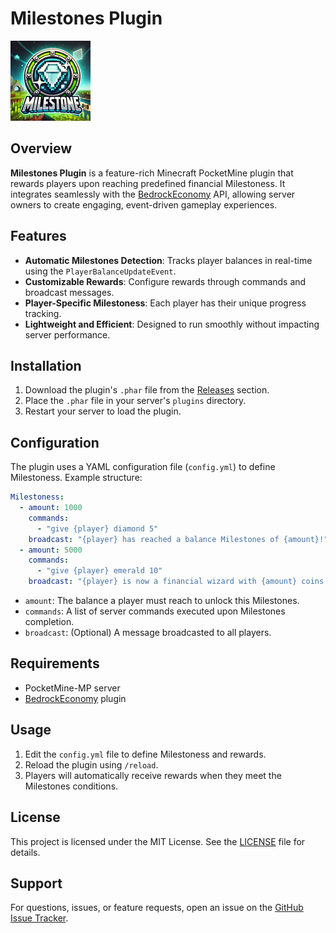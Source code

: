 

# Milestones Plugin

![Milestones Plugin Icon](icon.png)

## Overview

**Milestones Plugin** is a feature-rich Minecraft PocketMine plugin that rewards players upon reaching predefined financial Milestoness. It integrates seamlessly with the [BedrockEconomy](https://github.com/cooldogedev/BedrockEconomy) API, allowing server owners to create engaging, event-driven gameplay experiences.

## Features

- **Automatic Milestones Detection**: Tracks player balances in real-time using the `PlayerBalanceUpdateEvent`.
- **Customizable Rewards**: Configure rewards through commands and broadcast messages.
- **Player-Specific Milestoness**: Each player has their unique progress tracking.
- **Lightweight and Efficient**: Designed to run smoothly without impacting server performance.

## Installation

1. Download the plugin's `.phar` file from the [Releases](https://github.com/SoyDavs/Milestones/releases) section.
2. Place the `.phar` file in your server's `plugins` directory.
3. Restart your server to load the plugin.

## Configuration

The plugin uses a YAML configuration file (`config.yml`) to define Milestoness. Example structure:

```yaml
Milestoness:
  - amount: 1000
    commands:
      - "give {player} diamond 5"
    broadcast: "{player} has reached a balance Milestones of {amount}!"
  - amount: 5000
    commands:
      - "give {player} emerald 10"
    broadcast: "{player} is now a financial wizard with {amount} coins!"
```

- `amount`: The balance a player must reach to unlock this Milestones.
- `commands`: A list of server commands executed upon Milestones completion.
- `broadcast`: (Optional) A message broadcasted to all players.

## Requirements

- PocketMine-MP server
- [BedrockEconomy](https://github.com/cooldogedev/BedrockEconomy) plugin

## Usage

1. Edit the `config.yml` file to define Milestoness and rewards.
2. Reload the plugin using `/reload`.
3. Players will automatically receive rewards when they meet the Milestones conditions.

## License

This project is licensed under the MIT License. See the [LICENSE](LICENSE) file for details.

## Support

For questions, issues, or feature requests, open an issue on the [GitHub Issue Tracker](https://github.com/SoyDavs/Milestones/issues).
